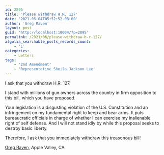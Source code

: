 ```yaml
---
id: 2895
title: 'Please withdraw H.R. 127'
date: '2021-06-04T05:52:52-08:00'
author: 'Greg Raven'
layout: post
guid: 'http://localhost:10004/?p=2895'
permalink: /2021/06/please-withdraw-h-r-127/
algolia_searchable_posts_records_count:
    - '1'
categories:
    - Letters
tags:
    - '2nd Amendment'
    - 'Representative Sheila Jackson Lee'
---
```


I ask that you withdraw H.R. 127.

I stand with millions of gun owners across the country in firm opposition to this bill, which you have proposed.

Your legislation is a disgusting violation of the U.S. Constitution and an infringement on my fundamental right to keep and bear arms. It puts bureaucratic officials in charge of whether I can exercise my inalienable right of self defense. And I will not stand idly by while this proposal seeks to destroy basic liberty.

Therefore, I ask that you immediately withdraw this treasonous bill!

[Greg Raven](https://www.gregraven.org/), Apple Valley, CA